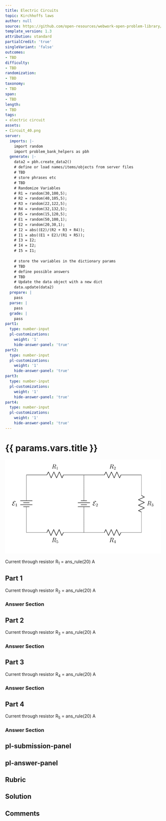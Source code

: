```yaml
---
title: Electric Circuits
topic: Kirchhoffs laws
author: null
source: https://github.com/open-resources/webwork-open-problem-library/tree/master/Contrib/BrockPhysics/College_Physics_Urone/21.Circuits_and_DC_Instruments/21-03.Kirchhoffs_Rules/21-03-014.pg
template_version: 1.3
attribution: standard
partialCredit: 'true'
singleVariant: 'false'
outcomes:
- TBD
difficulty:
- TBD
randomization:
- TBD
taxonomy:
- TBD
span:
- TBD
length:
- TBD
tags:
- electric circuit
assets:
- Circuit_40.png
server:
  imports: |-
    import random
    import problem_bank_helpers as pbh
  generate: |-
    data2 = pbh.create_data2()
    # define or load names/items/objects from server files
    # TBD
    # store phrases etc
    # TBD
    # Randomize Variables
    # R1 = random(30,100,5);
    # R2 = random(40,105,5);
    # R3 = random(22,122,5);
    # R4 = random(32,132,5);
    # R5 = random(15,120,5);
    # E1 = random(50,100,1);
    # E2 = random(20,30,1);
    # I2 = abs((E2)/(R2 + R3 + R4));
    # I1 = abs((E1 + E2)/(R1 + R5));
    # I3 = I2;
    # I4 = I2;
    # I5 = I1;

    # store the variables in the dictionary params
    # TBD
    # define possible answers
    # TBD
    # Update the data object with a new dict
    data.update(data2)
  prepare: |
    pass
  parse: |
    pass
  grade: |
    pass
part1:
  type: number-input
  pl-customizations:
    weight: '1'
    hide-answer-panel: 'true'
part2:
  type: number-input
  pl-customizations:
    weight: '1'
    hide-answer-panel: 'true'
part3:
  type: number-input
  pl-customizations:
    weight: '1'
    hide-answer-panel: 'true'
part4:
  type: number-input
  pl-customizations:
    weight: '1'
    hide-answer-panel: 'true'
---
```


# {{ params.vars.title }} 

![Circuit Example](Circuit_40.png)

Current through resistor R<sub>1</sub> = ans_rule(20) A

## Part 1 
Current through resistor R<sub>2</sub> = ans_rule(20) A 


 ### Answer Section

## Part 2 
Current through resistor R<sub>3</sub> = ans_rule(20) A 


 ### Answer Section

## Part 3 
Current through resistor R<sub>4</sub> = ans_rule(20) A 


 ### Answer Section

## Part 4 
Current through resistor R<sub>5</sub> = ans_rule(20) A 


 ### Answer Section


## pl-submission-panel 


## pl-answer-panel 


## Rubric 


## Solution 


## Comments 


